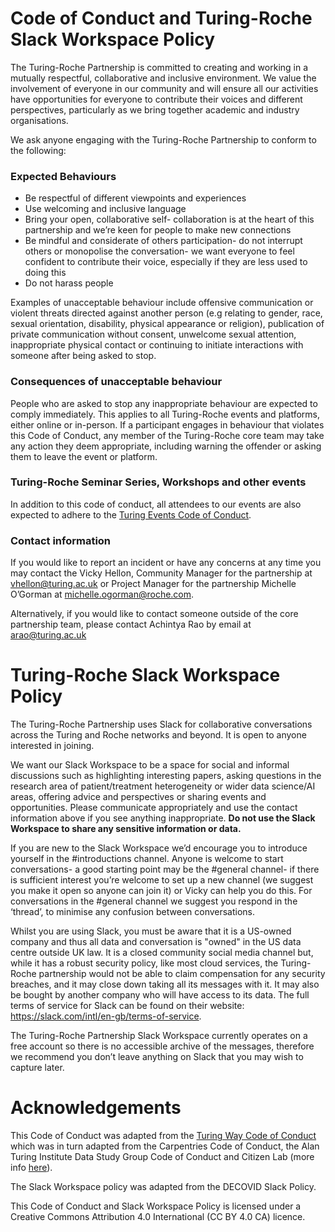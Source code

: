 # Code of Conduct and Turing-Roche Slack Workspace Policy

The Turing-Roche Partnership is committed to creating and working in a mutually respectful, collaborative and inclusive environment. 
We value the involvement of everyone in our community and will ensure all our activities have opportunities for everyone to contribute their 
voices and different perspectives, particularly as we bring together academic and industry organisations.

We ask anyone engaging with the Turing-Roche Partnership to conform to the following:

### Expected Behaviours
* Be respectful of different viewpoints and experiences
* Use welcoming and inclusive language
* Bring your open, collaborative self- collaboration is at the heart of this partnership and we’re keen for people to make new connections 
* Be mindful and considerate of others participation- do not interrupt others or monopolise the conversation- we want everyone to feel confident to contribute their voice, especially if they are less used to doing this
* Do not harass people

Examples of unacceptable behaviour include offensive communication or violent threats directed against another person (e.g relating to gender, race, sexual orientation, disability, physical appearance or religion), 
publication of private communication without consent, unwelcome sexual attention, 
inappropriate physical contact or continuing to initiate interactions with someone after being asked to stop.

### Consequences of unacceptable behaviour
People who are asked to stop any inappropriate behaviour are expected to comply immediately. 
This applies to all Turing-Roche events and platforms, either online or in-person. 
If a participant engages in behaviour that violates this Code of Conduct, any member of the Turing-Roche core team may take any action they deem appropriate, including warning the offender or asking them to leave the event or platform. 

### Turing-Roche Seminar Series, Workshops and other events
In addition to this code of conduct, all attendees to our events are also expected to adhere to the [Turing Events Code of Conduct](https://www.turing.ac.uk/events/policies-and-guidelines). 

### Contact information
If you would like to report an incident or have any concerns at any time you may contact the Vicky Hellon, Community Manager for the partnership at vhellon@turing.ac.uk or Project Manager for the partnership Michelle O’Gorman at michelle.ogorman@roche.com. 

Alternatively, if you would like to contact someone outside of the core partnership team, please contact Achintya Rao by email at arao@turing.ac.uk

# Turing-Roche Slack Workspace Policy
The Turing-Roche Partnership uses Slack for collaborative conversations across the Turing and Roche networks and beyond. 
It is open to anyone interested in joining.

We want our Slack Workspace to be a space for social and informal discussions such as highlighting interesting papers, asking questions in the research area of patient/treatment heterogeneity or wider data science/AI areas, offering advice and perspectives or sharing events and opportunities.
Please communicate appropriately and use the contact information above if you see anything inappropriate. 
**Do not use the Slack Workspace to share any sensitive information or data.**

If you are new to the Slack Workspace we’d encourage you to introduce yourself in the #introductions channel. Anyone is welcome to start conversations- a good starting point may be the #general channel- if there is sufficient interest you’re welcome to set up a new channel (we suggest you make it open so anyone can join it) or Vicky can help you do this. 
For conversations in the #general channel we suggest you respond in the ‘thread’, to minimise any confusion between conversations.

Whilst you are using Slack, you must be aware that it is a US-owned company and thus all data and conversation is "owned" in the US data centre outside UK law. 
It is a closed community social media channel but, while it has a robust security policy, like most cloud services, the Turing-Roche partnership would not be able to claim compensation for any security breaches, and it may close down taking all its messages with it.
It may also be bought by another company who will have access to its data. The full terms of service for Slack can be found on their website: https://slack.com/intl/en-gb/terms-of-service.

The Turing-Roche Partnership Slack Workspace currently operates on a free account so there is no accessible archive of the messages, therefore we recommend you don’t leave anything on Slack that you may wish to capture later.

# Acknowledgements
This Code of Conduct was adapted from the [Turing Way Code of Conduct](https://github.com/alan-turing-institute/the-turing-way/blob/main/CODE_OF_CONDUCT.md) 
which was in turn adapted from the Carpentries Code of Conduct, the Alan Turing Institute Data Study Group Code of Conduct and Citizen Lab (more info [here](https://github.com/alan-turing-institute/the-turing-way/blob/main/CODE_OF_CONDUCT.md#5-acknowledgements)).

The Slack Workspace policy was adapted from the DECOVID Slack Policy. 

This Code of Conduct and Slack Workspace Policy is licensed under a Creative Commons Attribution 4.0 International (CC BY 4.0 CA) licence. 




